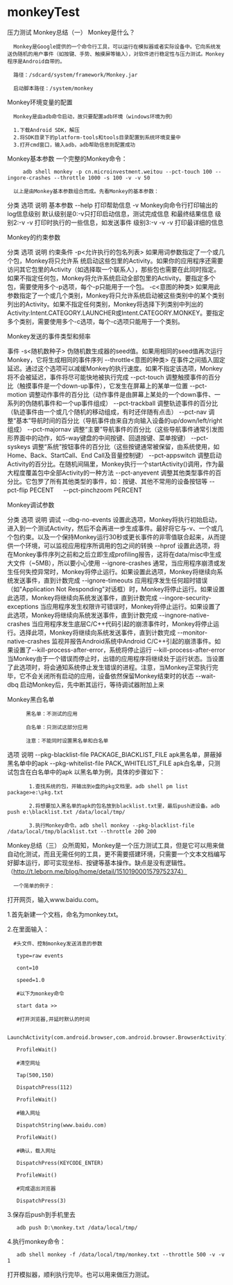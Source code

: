# monkeyTest
压力测试
Monkey总结（一）
Monkey是什么？

      Monkey是Google提供的一个命令行工具，可以运行在模拟器或者实际设备中。它向系统发送伪随机的用户事件（如按键、手势、触摸屏等输入），对软件进行稳定性与压力测试。Monkey程序是Android自带的。

      路径：/sdcard/system/framework/Monkey.jar

      启动脚本路径：/system/monkey

    

Monkey环境变量的配置

      Monkey是由adb命令启动，故只要配置adb环境（windows环境为例）

      1.下载Android SDK，解压
      2.将SDK目录下的platform-tools和tools目录配置到系统环境变量中
      3.打开cmd窗口，输入adb，adb帮助信息则配置成功



Monkey基本参数
      一个完整的Monkey命令：

         adb shell monkey -p cn.microinvestment.weitou --pct-touch 100 --ingore-crashes --throttle 1000 -s 100 -v -v 50

      以上是由Monkey基本参数组合而成。先看Monkey的基本参数：

      

分类	选项	说明
基本参数	--help	打印帮助信息
-v	Monkey向命令行打印输出的log信息级别
    默认级别是0:-v只打印启动信息，测试完成信息
    和最终结果信息
    级别2:-v -v 打印时执行的一些信息，如发送事件
    级别3:-v -v -v 打印最详细的信息


Monkey的约束参数


分类	选项	说明
约束条件	-p<允许执行的包名列表>	如果用词参数指定了一个或几个包，Monkey将只允许系
    统启动这些包里的Activity。如果你的应用程序还需要
      访问其它包里的Activity（如选择取一个联系人），那些包也需要在此同时指定。如果不指定任何包，Monkey将允许系统启动全部包里的Activity。要指定多个包，需要使用多个-p选项，每个-p只能用于一个包。
-c<意图的种类>	如果用此参数指定了一个或几个类别，Monkey将只允许系统启动被这些类别中的某个类别列出的Activity。如果不指定任何类别，Monkey将选择下列类别中列出的Activity:Intent.CATEGORY.LAUNCHER或Intent.CATEGORY.MONKEY。要指定多个类别，需要使用多个-c选项，每个-c选项只能用于一个类别。


Monkey发送的事件类型和频率

事件	-s<随机数种子>	伪随机数生成器的seed值。如果用相同的seed值再次运行Monkey，它将生成相同的事件序列
--throttle<意图的种类>	在事件之间插入固定延迟。通过这个选项可以减缓Monkey的执行速度。如果不指定该选项，Monkey将不会被延迟，事件将尽可能快地被执行完成
--pct-touch<percent>	调整触摸事件的百分比（触摸事件是一个down-up事件），它发生在屏幕上的某单一位置
--pct-motion<percent>	调整动作事件的百分比（动作事件是由屏幕上某处的一个down事件、一系列的伪随机事件和一个up事件组成）
--pct-trackball<percent>	调整轨迹事件的百分比（轨迹事件由一个或几个随机的移动组成，有时还伴随有点击）
--pct-nav<percent>	调整“基本”导航时间的百分比（导航事件由来自方向输入设备的up/down/left/right组成）
--pct-majornav<percent>	调整“主要”导航事件的百分比（这些导航事件通常引发图形界面中的动作，如5-way键盘的中间按键、回退按键、菜单按键）
--pct-syskeys<percent>	调整“系统”按钮事件的百分比（这些按键通常被保留，由系统使用，如Home、Back、StartCall、End   Call及音量控制键）
--pct-appswitch	调整启动Activity的百分比。在随机间隔里，Monkey执行一个startActivity()调用，作为最大程度覆盖包中全部Activity的一种方法
--pct-anyevent<percent>	调整其他类型事件的百分比。它包罗了所有其他类型的事件，如：按键、其他不常用的设备按钮等
--pct-flip PECENT	　
--pct-pinchzoom PERCENT	　


Monkey调试参数


分类	选项	说明
调试	--dbg-no-events	设置此选项，Monkey将执行初始启动，进入到一个测试Activity，然后不会再进一步生成事件。最好将它与-v、一个或几个包约束。以及一个保持Monkey运行30秒或更长事件的非零值联合起来，从而提供一个环境，可以监视应用程序所调用的包之间的转换
--hprof	设置此选项，将在Monkey事件序列之前和之后立即生成profiling报告，这将在data/misc中生成大文件（~5MB），所以要小心使用
--ignore-crashes	通常，当应用程序崩溃或发生任何失控异常时，Monkey将停止运行。如果设置此选项，Monkey将继续向系统发送事件，直到计数完成
--ignore-timeouts	应用程序发生任何超时错误（如"Application   Not Responding"对话框）时，Monkey将停止运行。如果设置此选项，Monkey将继续向系统发送事件，直到计数完成
--ingore-security-exceptions	当应用程序发生权限许可错误时，Monkey将停止运行。如果设置了此选项，Monkey将继续向系统发送事件，直到计数完成
--ingnore-native-crashes	当应用程序发生底层C/C++代码引起的崩溃事件时，Monkey将停止运行。选择此项，Monkey将继续向系统发送事件，直到计数完成
--monitor-native-crashes	监视并报告Android系统中Android   C/C++引起的崩溃事件。如果设置了--kill-process-after-error，系统将停止运行
--kill-process-after-error	当Monkey由于一个错误而停止时，出错的应用程序将继续处于运行状态。当设置了此选项时，将会通知系统停止发生错误的进程。注意，当Monkey正常执行完毕，它不会关闭所有启动的应用，设备依然保留Monkey结束时的状态
--wait-dbq	启动Monkey后，先中断其运行，等待调试器附加上来


Monkey黑白名单

          黑名单：不测试的应用

          白名单：只测试这部分应用

          注意：不能同时设置黑名单和白名单

选项	说明
--pkg-blacklist-file
     PACKAGE_BlACKLIST_FILE	apk黑名单，屏蔽掉黑名单中的apk
--pkg-whitelist-file
    PACK_WHITELIST_FILE	apk白名单，只测试包含在白名单中的apk
           以黑名单为例，具体的步骤如下：

           1.查找系统的包，并输出到e盘的pkg文档里。adb shell pm list package>e:\pkg.txt

           2.将想要加入黑名单的apk的包名放到blacklist.txt里，最后push进设备。adb push e:\blacklist.txt /data/local/tmp/

           3.执行Monkey命令。adb shell monkey --pkg-blacklist-file /data/local/tmp/blacklist.txt --throttle 200 200


Monkey总结（三）
      众所周知，Monkey是一个压力测试工具，但是它可以用来做自动化测试，而且无需任何的工具，更不需要搭建环境，只需要一个文本文档编写好脚本运行，即可实现坐标、按键等基本操作。缺点是没有逻辑性。（http://t.leborn.me/blog/home/detail/1510190001579752374）
      
      一个简单的例子：

打开网页，输入www.baidu.com。

1.首先新建一个文档，命名为monkey.txt。

2.在里面输入：

      #头文件、控制monkey发送消息的参数

       type=raw events

       cont=10

       speed=1.0

       #以下为monkey命令

       start data >>

       #打开浏览器,并延时默认的时间

       LaunchActivity(com.android.browser,com.android.browser.BrowserActivity)

       ProfileWait()

       #清空网址

       Tap(500,150)

       DispatchPress(112)

       ProfileWait()

       #输入网址

       DispatchString(www.baidu.com)

       ProfileWait()

       #确认，载入网址

       DispatchPress(KEYCODE_ENTER)

       ProfileWait()

       #完成退出浏览器

       DispatchPress(3)

3.保存后push到手机里去

       adb push D:\monkey.txt /data/local/tmp/

4.执行monkey命令：     

       adb shell monkey -f /data/local/tmp/monkey.txt --throttle 500 -v -v 1



打开模拟器，顺利执行完毕。也可以用来做压力测试。
      


